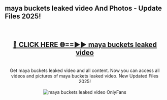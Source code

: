 <h2>maya buckets leaked video And Photos - Update Files 2025!</h2>
<br>
<div align="center">
<h2><a href="https://top-ai-tools.click/QrbHav" rel="nofollow">🔴 CLICK HERE 🌐==►► maya buckets leaked video</a></h2>
<br>
Get maya buckets leaked video and all content. Now you can access all videos and pictures of maya buckets leaked video. New Updated Files 2025!
<br>
<br>
<a href="https://top-ai-tools.click/QrbHav" rel="nofollow" data-target="animated-image.originalLink"><img src="https://i.ibb.co.com/WyWwxjT/player-gif2.gif" alt="maya buckets leaked video OnlyFans" style="max-width: 100%; display: inline-block;" data-target="animated-image.originalImage"></a>
</div>
<br>